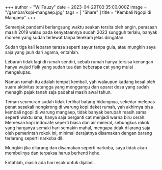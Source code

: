 +++
author = "WilFauzy"
date = 2023-04-29T03:35:00.000Z
image = "/gambar/kopi-mangaep.jpg"
tags = [ "Share" ]
title = "Kembali Ngopi di Mangaep"
+++

Semenjak pandemi berlangsung waktu seakan tersita oleh angin, perasaan masih 2019 walau pada kenyataannya sudah 2023 sungguh terlalu, banyak momen yang sudah terlewat tanpa terekam jelas diingatan.

Sudah tiga kali lebaran terasa seperti sayur tanpa gula, atau mungkin saya saja yang jauh dari agama, entahlah.

Lebaran tidak lagi di rumah sendiri, sebab rumah hanya tersisa kenangan hanya wujud fisik yang sudah tua dan beberapa cat yang mulai mengelupas.

Namun rumah itu adalah tempat kembali, yah walaupun kadang kesal oleh suara aktivitas tetangga yang menggangu dan aparat desa yang sudah menagih pajak tanah saja padahal masih awal tahun.

Teman seumuran sudah tidak terlihat batang hidungnya, sekedar melepas penat sesekali nongkrong di warung kopi deket rumah, yah akhirnya bisa kembali ngopi di warung mangaep, tidak banyak berubah masih sama seperti waktu sma, hanya saja berganti cat menjadi warna biru cerah.
Memesan kopi indocafe seperti biasa dan air mineral, sebungkus rokok yang harganya semaki  hari semakin mahal, mengapa tidak dilarang saja oleh pemerintah rokok ini, minimal derajatnya disamakan dengan barang terlarang seperti narkoba dll.

Mungkin jika dilarang dan disamakan seperti narkoba, saya tidak akan membelinya dan terpaksa harus berhenti hehe.

Entahlah, masih ada hari esok untuk dijalani.

